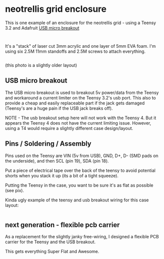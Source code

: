 # neotrellis grid enclosure

This is one example of an enclosure for the neotrellis grid - using a Teensy 3.2 and Adafruit [USB micro breakout](https://www.adafruit.com/product/1833)

![<grid>](<IMG_2861.jpg>)

![<grid compare with monome grid>](<IMG_2855.jpg>)

It's a "stack" of laser cut 3mm acrylic and one layer of 5mm EVA foam. I'm using six 2.5M 11mm standoffs and 2.5M screws to attach everything.  

![<stack parts>](<IMG_2867.jpg>)

(this photo is a slightly older layout)

## USB micro breakout

The USB micro breakout is used to breakout 5v power/data from the Teensy and workaround a current limiter on the Teensy 3.2's usb port. This also to provide a cheap and easily replaceable part if the jack gets damaged (Teensy's are a huge pain if the USB jack breaks off).

NOTE - The usb breakout setup here will not work with the Teensy 4. But it appears the Teensy 4 does not have the current limiting issue. However, using a T4 would require a slightly different case design/layout.

## Pins / Soldering / Assembly
Pins used on the Teensy are VIN (5v from USB), GND, D+, D- (SMD pads on the underside), and then SCL (pin 19), SDA (pin 18).

Put a piece of electrical tape over the back of the teensy to avoid potential shorts when you stack it up (its a bit of a tight squeeze).

Putting the Teensy in the case, you want to be sure it's as flat as possible (see pix).

Kinda ugly example of the teensy and usb breakout wiring for this case layout: 

![<teensy with usb breakout>](<IMG_3188.jpg>)

## next generation - flexible pcb carrier

As a replacement for the slightly janky free-wiring, I designed a flexible PCB carrier for the Teensy and the USB breakout.

This gets everything Super Flat and Awesome.

![<flexi-pcb>](<IMG_3082-1080.jpg>)
![<flexi-pcb>](<flexi-pcb-1080.jpg>)
![<flexi-pcb>](<IMG_3081-1080.jpg>)
![<flexi-pcb>](<IMG_3089-1080.jpg>)
